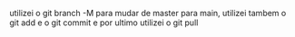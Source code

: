 utilizei o git branch -M para mudar de master para main, utilizei tambem o git add e o git commit e por ultimo utilizei o git pull
